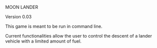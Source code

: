 MOON LANDER

Version 0.03

This game is meant to be run in command line.

Current functionalities allow the user to control the descent of a lander vehicle with a limited amount of fuel.
